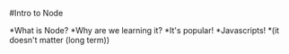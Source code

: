 #Intro to Node

*What is Node?
*Why are we learning it?
    *It's popular!
    *Javascripts!
*(it doesn't matter (long term))